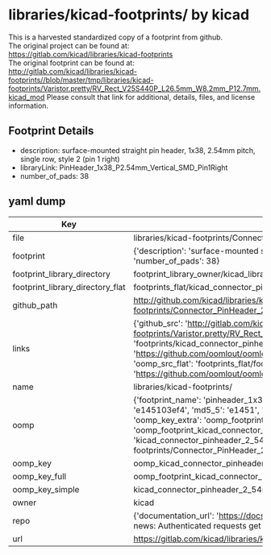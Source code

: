 # libraries/kicad-footprints/ by kicad  
This is a harvested standardized copy of a footprint from github.  
The original project can be found at:  
https://gitlab.com/kicad/libraries/kicad-footprints  
The original footprint can be found at:
http://gitlab.com/kicad/libraries/kicad-footprints//blob/master/tmp/libraries/kicad-footprints/Varistor.pretty/RV_Rect_V25S440P_L26.5mm_W8.2mm_P12.7mm.kicad_mod
Please consult that link for additional, details, files, and license information.  
## Footprint Details
* description: surface-mounted straight pin header, 1x38, 2.54mm pitch, single row, style 2 (pin 1 right)  
* libraryLink: PinHeader_1x38_P2.54mm_Vertical_SMD_Pin1Right  
* number_of_pads: 38  
## yaml dump  
| Key | Value |  
| --- | --- |  
| file | libraries/kicad-footprints/Connector_PinHeader_2.54mm.pretty/PinHeader_1x38_P2.54mm_Vertical_SMD_Pin1Right.kicad_mod |  
| footprint | {'description': 'surface-mounted straight pin header, 1x38, 2.54mm pitch, single row, style 2 (pin 1 right)', 'libraryLink': 'PinHeader_1x38_P2.54mm_Vertical_SMD_Pin1Right', 'number_of_pads': 38} |  
| footprint_library_directory | footprint_library_owner/kicad_libraries/kicad-footprints/ |  
| footprint_library_directory_flat | footprints_flat/kicad_connector_pinheader_2_54mm_pinheader_1x38_p2_54mm_vertical_smd_pin1right/working |  
| github_path | http://github.com/kicad/libraries/kicad-footprints//blob/master/tmp/libraries/kicad-footprints/Connector_PinHeader_2.54mm.pretty/PinHeader_1x38_P2.54mm_Vertical_SMD_Pin1Right.kicad_mod |  
| links | {'github_src': 'http://gitlab.com/kicad/libraries/kicad-footprints//blob/master/tmp/libraries/kicad-footprints/Varistor.pretty/RV_Rect_V25S440P_L26.5mm_W8.2mm_P12.7mm.kicad_mod', 'github_src_repo': 'https://gitlab.com/kicad/libraries/kicad-footprints', 'oomp_bot': 'footprints/kicad_connector_pinheader_2_54mm_pinheader_1x38_p2_54mm_vertical_smd_pin1right/working', 'oomp_bot_github': 'https://github.com/oomlout/oomlout_oomp_footprint_bot/tree/main/footprints/kicad_connector_pinheader_2_54mm_pinheader_1x38_p2_54mm_vertical_smd_pin1right/working', 'oomp_src_flat': 'footprints_flat/footprints_flat/kicad_connector_pinheader_2_54mm_pinheader_1x38_p2_54mm_vertical_smd_pin1right/working', 'oomp_src_flat_github': 'https://github.com/oomlout/oomlout_oomp_footprint_src/tree/main/footprints_flat/kicad_connector_pinheader_2_54mm_pinheader_1x38_p2_54mm_vertical_smd_pin1right/working'} |  
| name | libraries/kicad-footprints/ |  
| oomp | {'footprint_name': 'pinheader_1x38_p2_54mm_vertical_smd_pin1right', 'library_name': 'connector_pinheader_2_54mm', 'md5': 'e145103ef4c4dc16a21c8186eb506e7f', 'md5_10': 'e145103ef4', 'md5_5': 'e1451', 'md5_6': 'e14510', 'oomp_key': 'oomp_kicad_connector_pinheader_2_54mm_pinheader_1x38_p2_54mm_vertical_smd_pin1right', 'oomp_key_extra': 'oomp_footprint_kicad_connector_pinheader_2_54mm_pinheader_1x38_p2_54mm_vertical_smd_pin1right', 'oomp_key_full': 'oomp_footprint_kicad_connector_pinheader_2_54mm_pinheader_1x38_p2_54mm_vertical_smd_pin1right_e14510', 'oomp_key_simple': 'kicad_connector_pinheader_2_54mm_pinheader_1x38_p2_54mm_vertical_smd_pin1right', 'original_filename': 'libraries/kicad-footprints/Connector_PinHeader_2.54mm.pretty/PinHeader_1x38_P2.54mm_Vertical_SMD_Pin1Right.kicad_mod', 'owner_name': 'kicad'} |  
| oomp_key | oomp_kicad_connector_pinheader_2_54mm_pinheader_1x38_p2_54mm_vertical_smd_pin1right |  
| oomp_key_full | oomp_footprint_kicad_connector_pinheader_2_54mm_pinheader_1x38_p2_54mm_vertical_smd_pin1right |  
| oomp_key_simple | kicad_connector_pinheader_2_54mm_pinheader_1x38_p2_54mm_vertical_smd_pin1right |  
| owner | kicad |  
| repo | {'documentation_url': 'https://docs.github.com/rest/overview/resources-in-the-rest-api#rate-limiting', 'message': "API rate limit exceeded for 84.66.173.59. (But here's the good news: Authenticated requests get a higher rate limit. Check out the documentation for more details.)"} |  
| url | https://gitlab.com/kicad/libraries/kicad-footprints |  

